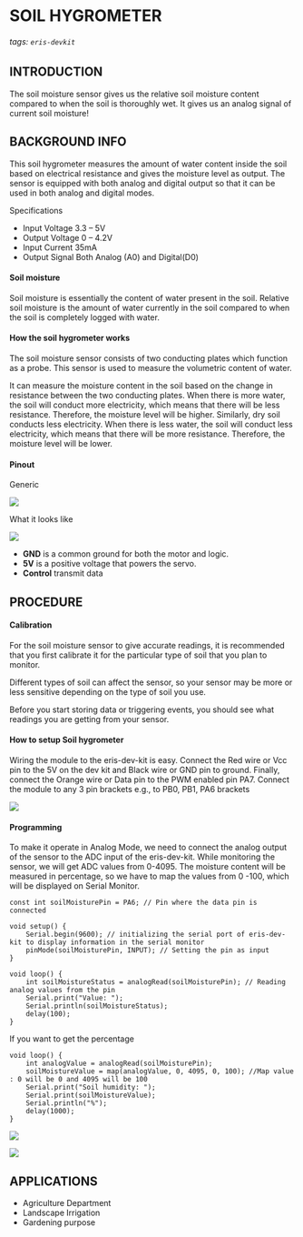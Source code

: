 # SOIL HYGROMETER
###### tags: `eris-devkit`

## INTRODUCTION
The soil moisture sensor gives us the relative soil moisture content compared to when the soil is thoroughly wet. It gives us an analog signal of current soil moisture!

## BACKGROUND INFO

This soil hygrometer measures the amount of water content inside the soil based on electrical resistance and gives the moisture level as output. The sensor is equipped with both analog and digital output so that it can be used in both analog and digital modes.

Specifications
* Input Voltage    3.3 – 5V
* Output Voltage 0 – 4.2V
* Input Current    35mA
* Output Signal    Both Analog (A0) and Digital(D0)

#### Soil moisture
Soil moisture is essentially the content of water present in the soil. Relative soil moisture is the amount of water currently in the soil compared to when the soil is completely logged with water.

#### How the soil hygrometer works
The soil moisture sensor consists of two conducting plates which function as a probe. This sensor is used to measure the volumetric content of water.

It can measure the moisture content in the soil based on the change in resistance between the two conducting plates. When there is more water, the soil will conduct more electricity, which means that there will be less resistance. Therefore, the moisture level will be higher.
Similarly, dry soil conducts less electricity. When there is less water, the soil will conduct less electricity, which means that there will be more resistance. Therefore, the moisture level will be lower.

#### Pinout
Generic

![](https://i.imgur.com/YCLNE50.png)

What it looks like

![](https://i.imgur.com/zVX0Jl2.jpg)

* **GND** is a common ground for both the motor and logic.
* **5V** is a positive voltage that powers the servo.
* **Control** transmit data

## PROCEDURE
#### Calibration
For the soil moisture sensor to give accurate readings, it is recommended that you first calibrate it for the particular type of soil that you plan to monitor.

Different types of soil can affect the sensor, so your sensor may be more or less sensitive depending on the type of soil you use.

Before you start storing data or triggering events, you should see what readings you are getting from your sensor.

#### How to setup Soil hygrometer
Wiring the module to the eris-dev-kit is easy.
Connect the Red wire or Vcc pin to the 5V on the dev kit and Black wire or GND pin to ground. Finally, connect the Orange wire or Data pin to the PWM enabled pin PA7.
Connect the module to any 3 pin brackets e.g., to PB0, PB1, PA6 brackets

![](https://i.imgur.com/mpteb0L.png)

#### Programming
To make it operate in Analog Mode, we need to connect the analog output of the sensor to the ADC input of the eris-dev-kit. While monitoring the sensor, we will get ADC values from 0-4095. The moisture content will be measured in percentage, so we have to map the values from 0 -100, which will be displayed on Serial Monitor.

```cpp=
const int soilMoisturePin = PA6; // Pin where the data pin is connected

void setup() {
    Serial.begin(9600); // initializing the serial port of eris-dev-kit to display information in the serial monitor
    pinMode(soilMoisturePin, INPUT); // Setting the pin as input
}

void loop() {
    int soilMoistureStatus = analogRead(soilMoisturePin); // Reading analog values from the pin
    Serial.print("Value: ");
    Serial.println(soilMoistureStatus);
    delay(100);
}

```

If you want to get the percentage

```cpp=
void loop() {
    int analogValue = analogRead(soilMoisturePin);
    soilMoistureValue = map(analogValue, 0, 4095, 0, 100); //Map value : 0 will be 0 and 4095 will be 100
    Serial.print("Soil humidity: ");
    Serial.print(soilMoistureValue);
    Serial.println("%");
    delay(1000);
}

```

![](https://i.imgur.com/TxK1X6M.jpg)

![](https://i.imgur.com/vZqCwHZ.jpg)


## APPLICATIONS
- Agriculture Department
- Landscape Irrigation
- Gardening purpose